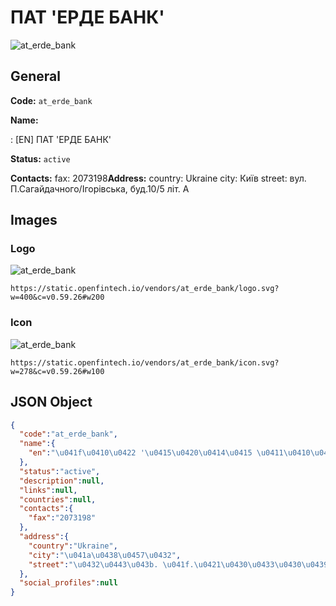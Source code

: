 
# ПАТ 'ЕРДЕ БАНК' 
![at_erde_bank](https://static.openfintech.io/vendors/at_erde_bank/logo.svg?w=400&c=v0.59.26#w200)  

## General 
 
**Code:** `at_erde_bank` 
 
**Name:** 
 
:	[EN] ПАТ 'ЕРДЕ БАНК' 
 
**Status:** `active` 
 
**Contacts:** 
fax: 2073198**Address:** 
country: Ukraine 
city: Київ 
street: вул. П.Сагайдачного/Ігорівська, буд.10/5 літ. А 

## Images 

### Logo 
 
![at_erde_bank](https://static.openfintech.io/vendors/at_erde_bank/logo.svg?w=400&c=v0.59.26#w200)  

```
https://static.openfintech.io/vendors/at_erde_bank/logo.svg?w=400&c=v0.59.26#w200
```  

### Icon 
 
![at_erde_bank](https://static.openfintech.io/vendors/at_erde_bank/icon.svg?w=278&c=v0.59.26#w100)  

```
https://static.openfintech.io/vendors/at_erde_bank/icon.svg?w=278&c=v0.59.26#w100
```  

## JSON Object 

```json
{
  "code":"at_erde_bank",
  "name":{
    "en":"\u041f\u0410\u0422 '\u0415\u0420\u0414\u0415 \u0411\u0410\u041d\u041a'"
  },
  "status":"active",
  "description":null,
  "links":null,
  "countries":null,
  "contacts":{
    "fax":"2073198"
  },
  "address":{
    "country":"Ukraine",
    "city":"\u041a\u0438\u0457\u0432",
    "street":"\u0432\u0443\u043b. \u041f.\u0421\u0430\u0433\u0430\u0439\u0434\u0430\u0447\u043d\u043e\u0433\u043e\/\u0406\u0433\u043e\u0440\u0456\u0432\u0441\u044c\u043a\u0430, \u0431\u0443\u0434.10\/5 \u043b\u0456\u0442. \u0410"
  },
  "social_profiles":null
}
```  
